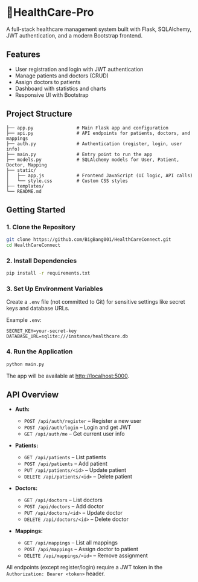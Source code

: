  # 🏥HealthCare-Pro

A full-stack healthcare management system built with Flask, SQLAlchemy, JWT authentication, and a modern Bootstrap frontend.

## Features

- User registration and login with JWT authentication
- Manage patients and doctors (CRUD)
- Assign doctors to patients
- Dashboard with statistics and charts
- Responsive UI with Bootstrap

## Project Structure

```
├── app.py                # Main Flask app and configuration
├── api.py                # API endpoints for patients, doctors, and mappings
├── auth.py               # Authentication (register, login, user info)
├── main.py               # Entry point to run the app
├── models.py             # SQLAlchemy models for User, Patient, Doctor, Mapping
├── static/
│   ├── app.js            # Frontend JavaScript (UI logic, API calls)
│   └── style.css         # Custom CSS styles
├── templates/
└── README.md

```

## Getting Started

### 1. Clone the Repository

```sh
git clone https://github.com/BigBang001/HealthCareConnect.git
cd HealthCareConnect
```

### 2. Install Dependencies

```sh
pip install -r requirements.txt
```

### 3. Set Up Environment Variables

Create a `.env` file (not committed to Git) for sensitive settings like secret keys and database URLs.

Example `.env`:
```
SECRET_KEY=your-secret-key
DATABASE_URL=sqlite:///instance/healthcare.db
```

### 4. Run the Application

```sh
python main.py
```

The app will be available at [http://localhost:5000](http://localhost:5000).

## API Overview

- **Auth:**  
  - `POST /api/auth/register` – Register a new user  
  - `POST /api/auth/login` – Login and get JWT  
  - `GET /api/auth/me` – Get current user info

- **Patients:**  
  - `GET /api/patients` – List patients  
  - `POST /api/patients` – Add patient  
  - `PUT /api/patients/<id>` – Update patient  
  - `DELETE /api/patients/<id>` – Delete patient

- **Doctors:**  
  - `GET /api/doctors` – List doctors  
  - `POST /api/doctors` – Add doctor  
  - `PUT /api/doctors/<id>` – Update doctor  
  - `DELETE /api/doctors/<id>` – Delete doctor

- **Mappings:**  
  - `GET /api/mappings` – List all mappings  
  - `POST /api/mappings` – Assign doctor to patient  
  - `DELETE /api/mappings/<id>` – Remove assignment

All endpoints (except register/login) require a JWT token in the `Authorization: Bearer <token>` header.


